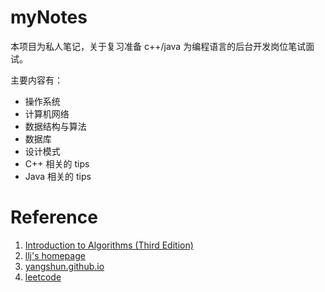 # myNotes
本项目为私人笔记，关于复习准备 c++/java 为编程语言的后台开发岗位笔试面试。

主要内容有：
- 操作系统
- 计算机网络
- 数据结构与算法
- 数据库
- 设计模式
- C++ 相关的 tips
- Java 相关的 tips

# Reference
1. [Introduction to Algorithms (Third Edition)](https://ms.sapientia.ro/~kasa/Algorithms_3rd.pdf)
2. [llj's homepage](https://lljstar.com/)
3. [yangshun.github.io](https://yangshun.github.io/tech-interview-handbook/algorithms/algorithms-introduction)
4. [leetcode](https://leetcode.com/problemset/all/)